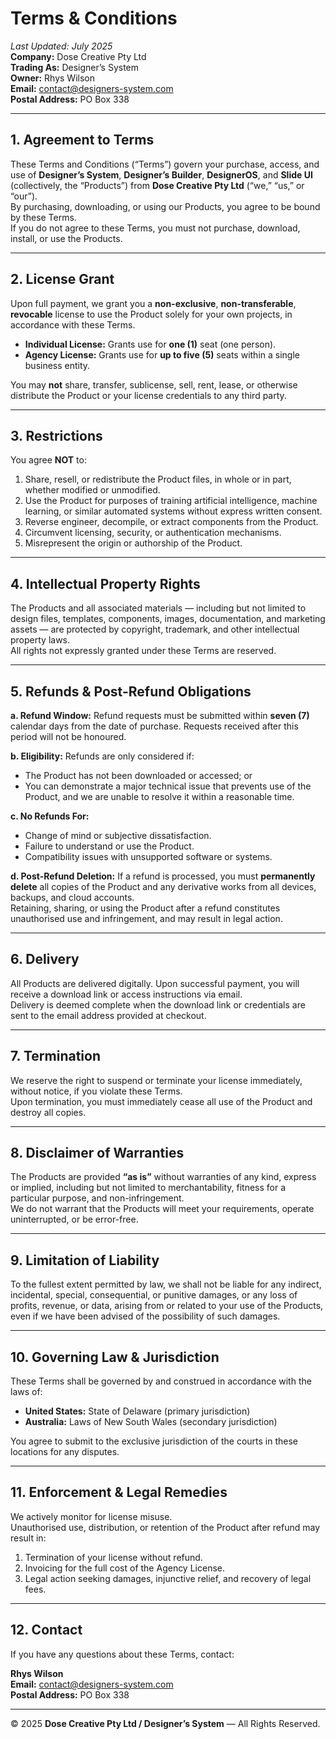 # Terms & Conditions

_Last Updated: July 2025_  
**Company:** Dose Creative Pty Ltd  
**Trading As:** Designer’s System  
**Owner:** Rhys Wilson  
**Email:** contact@designers-system.com  
**Postal Address:** PO Box 338  

---

## 1. Agreement to Terms
These Terms and Conditions (“Terms”) govern your purchase, access, and use of **Designer’s System**, **Designer’s Builder**, **DesignerOS**, and **Slide UI** (collectively, the “Products”) from **Dose Creative Pty Ltd** (“we,” “us,” or “our”).  
By purchasing, downloading, or using our Products, you agree to be bound by these Terms.  
If you do not agree to these Terms, you must not purchase, download, install, or use the Products.

---

## 2. License Grant
Upon full payment, we grant you a **non-exclusive**, **non-transferable**, **revocable** license to use the Product solely for your own projects, in accordance with these Terms.

- **Individual License:** Grants use for **one (1)** seat (one person).
- **Agency License:** Grants use for **up to five (5)** seats within a single business entity.

You may **not** share, transfer, sublicense, sell, rent, lease, or otherwise distribute the Product or your license credentials to any third party.

---

## 3. Restrictions
You agree **NOT** to:
1. Share, resell, or redistribute the Product files, in whole or in part, whether modified or unmodified.  
2. Use the Product for purposes of training artificial intelligence, machine learning, or similar automated systems without express written consent.  
3. Reverse engineer, decompile, or extract components from the Product.  
4. Circumvent licensing, security, or authentication mechanisms.  
5. Misrepresent the origin or authorship of the Product.

---

## 4. Intellectual Property Rights
The Products and all associated materials — including but not limited to design files, templates, components, images, documentation, and marketing assets — are protected by copyright, trademark, and other intellectual property laws.  
All rights not expressly granted under these Terms are reserved.

---

## 5. Refunds & Post-Refund Obligations
**a. Refund Window:** Refund requests must be submitted within **seven (7)** calendar days from the date of purchase. Requests received after this period will not be honoured.  

**b. Eligibility:** Refunds are only considered if:  
- The Product has not been downloaded or accessed; or  
- You can demonstrate a major technical issue that prevents use of the Product, and we are unable to resolve it within a reasonable time.  

**c. No Refunds For:**  
- Change of mind or subjective dissatisfaction.  
- Failure to understand or use the Product.  
- Compatibility issues with unsupported software or systems.  

**d. Post-Refund Deletion:** If a refund is processed, you must **permanently delete** all copies of the Product and any derivative works from all devices, backups, and cloud accounts.  
Retaining, sharing, or using the Product after a refund constitutes unauthorised use and infringement, and may result in legal action.

---

## 6. Delivery
All Products are delivered digitally. Upon successful payment, you will receive a download link or access instructions via email.  
Delivery is deemed complete when the download link or credentials are sent to the email address provided at checkout.

---

## 7. Termination
We reserve the right to suspend or terminate your license immediately, without notice, if you violate these Terms.  
Upon termination, you must immediately cease all use of the Product and destroy all copies.

---

## 8. Disclaimer of Warranties
The Products are provided **“as is”** without warranties of any kind, express or implied, including but not limited to merchantability, fitness for a particular purpose, and non-infringement.  
We do not warrant that the Products will meet your requirements, operate uninterrupted, or be error-free.

---

## 9. Limitation of Liability
To the fullest extent permitted by law, we shall not be liable for any indirect, incidental, special, consequential, or punitive damages, or any loss of profits, revenue, or data, arising from or related to your use of the Products, even if we have been advised of the possibility of such damages.

---

## 10. Governing Law & Jurisdiction
These Terms shall be governed by and construed in accordance with the laws of:  
- **United States:** State of Delaware (primary jurisdiction)  
- **Australia:** Laws of New South Wales (secondary jurisdiction)  

You agree to submit to the exclusive jurisdiction of the courts in these locations for any disputes.

---

## 11. Enforcement & Legal Remedies
We actively monitor for license misuse.  
Unauthorised use, distribution, or retention of the Product after refund may result in:  
1. Termination of your license without refund.  
2. Invoicing for the full cost of the Agency License.  
3. Legal action seeking damages, injunctive relief, and recovery of legal fees.

---

## 12. Contact
If you have any questions about these Terms, contact:  

**Rhys Wilson**  
**Email:** contact@designers-system.com  
**Postal Address:** PO Box 338  

---

© 2025 **Dose Creative Pty Ltd / Designer’s System** — All Rights Reserved.

